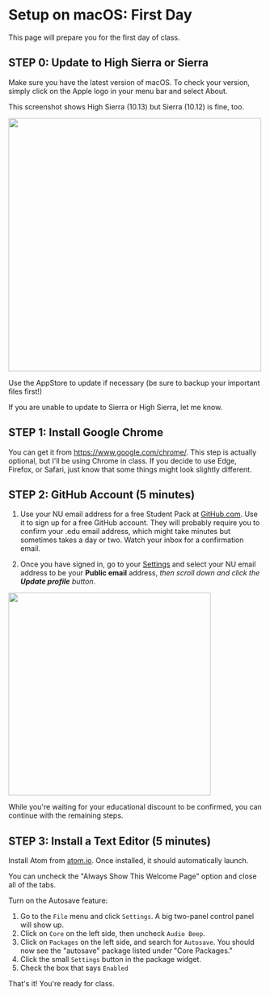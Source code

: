 # Setup on macOS: First Day

This page will prepare you for the first day of class.

## STEP 0: Update to High Sierra or Sierra

Make sure you have the latest version of macOS.  To check your version, simply
click on the Apple logo in your menu bar and select About.

This screenshot shows High Sierra (10.13) but Sierra (10.12) is fine, too.

<img class="border rounded border-warning img-fluid img-rounded" src="https://www.evernote.com/l/AAbMNUNO4C9NXZjNrgyWiq-xigL3RK9RqpIB/image.png"
     width="500px">

Use the AppStore to update if necessary (be sure to backup your important files first!)

If you are unable to update to Sierra or High Sierra, let me know.

## STEP 1: Install Google Chrome

You can get it from https://www.google.com/chrome/. This step is actually optional,
but I'll be using Chrome in class.  If you decide to use Edge, Firefox, or Safari,
just know that some things might look slightly different.  


## STEP 2: GitHub Account (5 minutes)

1. Use your NU email address for a free Student Pack at [GitHub.com](https://education.github.com/pack).  Use it to sign up
for a free GitHub account.  They will probably require
you to confirm your .edu email address, which might take minutes but sometimes
takes a day or two.  Watch your inbox for a confirmation email.

2. Once you have signed in, go to your [Settings](https://github.com/settings/profile) and select your NU email
address to be your **Public email** address, _then scroll down and click
the **Update profile** button_.

<p><a href="https://www.evernote.com/l/AAZiKCcCKHRD9bIGWzdNhltwnvnR85lRyV8B/image.png">
<img width="400px" src="https://www.evernote.com/l/AAZiKCcCKHRD9bIGWzdNhltwnvnR85lRyV8B/image.png">
</a></p>


While you're waiting for your educational discount to be confirmed,
you can continue with the remaining steps.

## STEP 3: Install a Text Editor (5 minutes)

Install Atom from [atom.io](https://atom.io).  Once installed, it should automatically
launch.  

You can uncheck the "Always Show This Welcome Page" option and close
all of the tabs.

Turn on the Autosave feature:

1. Go to the `File` menu and click `Settings`.  A big two-panel control
   panel will show up.
2. Click on `Core` on the left side, then uncheck `Audio Beep`.
3. Click on `Packages` on the left side, and search for `Autosave`.
   You should now see the "autosave" package listed under "Core Packages."
4. Click the small `Settings` button in the package widget.
5. Check the box that says `Enabled`


That's it!  You're ready for class.
